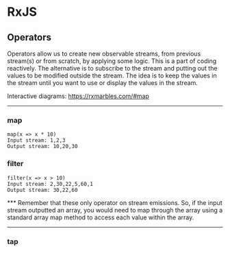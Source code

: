 # RxJS

## Operators

Operators allow us to create new observable streams, from previous stream(s) or from scratch, by applying some logic. This is a part of coding reactively. The alternative is to subscribe to the stream and putting out the values to be modified outside the stream. The idea is to keep the values in the stream until you want to use or display the values in the stream.

Interactive diagrams: https://rxmarbles.com/#map

---

### map

```
map(x => x * 10)
Input stream: 1,2,3
Output stream: 10,20,30
```

### filter

```
filter(x => x > 10)
Input stream: 2,30,22,5,60,1
Output stream: 30,22,60
```

*** Remember that these only operator on stream emissions. So, if the input stream outputted an array, you would need to map through the array using a standard array map method to access each value within the array.

---

### tap



